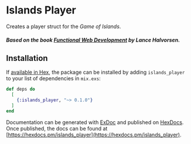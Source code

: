 # Islands Player

Creates a player struct for the _Game of Islands_.

##### Based on the book [Functional Web Development](https://pragprog.com/titles/lhelph/functional-web-development-with-elixir-otp-and-phoenix/) by Lance Halvorsen.

## Installation

If [available in Hex](https://hex.pm/docs/publish), the package can be installed
by adding `islands_player` to your list of dependencies in `mix.exs`:

```elixir
def deps do
  [
    {:islands_player, "~> 0.1.0"}
  ]
end
```

Documentation can be generated with [ExDoc](https://github.com/elixir-lang/ex_doc)
and published on [HexDocs](https://hexdocs.pm). Once published, the docs can
be found at [https://hexdocs.pm/islands_player](https://hexdocs.pm/islands_player).
